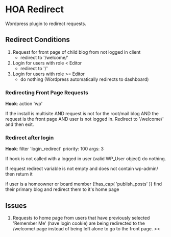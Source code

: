 # HOA Redirect

Wordpress plugin to redirect requests.

## Redirect Conditions

1. Request for front page of child blog from not logged in client
    * redirect to '/welcome/'
2. Login for users with role &lt; Editor
    * redirect to '/'
3. Login for users with role &gt;= Editor
    * do nothing (Wordpress automatically redirects to dashboard)

### Redirecting Front Page Requests

**Hook**: action  'wp'

If the install is multisite AND request is not for the root/mail blog AND the request is the front page AND user is not logged in. Redirect to '/welcome/' and then exit.

### Redirect after login

**Hook**: filter 'login_redirect' priority: 100 args: 3

If hook is not called with a logged in user (valid WP\_User object) do nothing.

If request redirect variable is not empty and does not contain wp-admin/ then return it

if user is a homeowner or board member {!has\_cap( 'publish\_posts' )} find their primary blog and redirect them to it's home page


## Issues

1. Requests to home page from users that have previously selected 'Remember Me' (have login cookie) are being redirected to the /welcome/ page instead of being left alone to go to the front page. ><